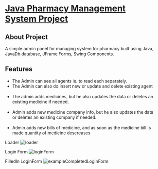 <p align="left">
    <h1><u>Java Pharmacy Management System Project</u></h1>
</p>

## About Project

A simple admin panel for managing system for pharmacy built using Java, JavaDb database, JFrame Forms, Swing Components.

## Features
<ul>
    <li>The Admin can see all agents ie. to read each separately. </li>
    <li>The Admin can also do insert new or update and delete existing agent </li>
<br>
    <li>The admin adds medicines, but he also updates the data or deletes an existing medicine if needed. </li>
<br>
    <li>Admin adds new medicine company info, but he also updates the data or deletes an existing company if needed.</li>
    <br>
    <li>Admin adds new bills of medicine, and as soon as the medicine bill is made quantity of medicine descreases</li>
</ul>

Loader
![loader](https://user-images.githubusercontent.com/72461048/120349020-05387580-c2fe-11eb-9a16-9600ff06b480.png)



Login Form
![loginForm](https://user-images.githubusercontent.com/72461048/120349130-226d4400-c2fe-11eb-847a-03a00fce5733.png)

FilledIn LoginForm
![exampleCompletedLoginForm](https://user-images.githubusercontent.com/72461048/120349221-3618aa80-c2fe-11eb-9c84-ba229a786f99.png)

